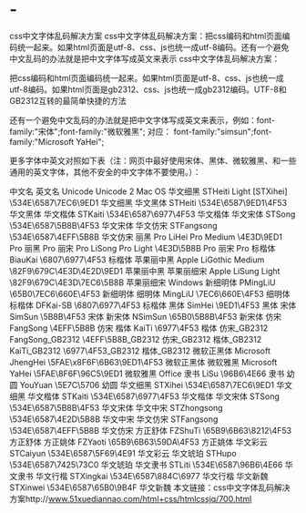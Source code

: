 # -

css中文字体乱码解决方案
css中文字体乱码解决方案：把css编码和html页面编码统一起来。如果html页面是utf-8、css、js也统一成utf-8编码。还有一个避免中文乱码的办法就是把中文字体写成英文来表示
css中文字体乱码解决方案：

把css编码和html页面编码统一起来。如果html页面是utf-8、css、js也统一成utf-8编码。如果html页面是gb2312、css、js也统一成gb2312编码。UTF-8和GB2312互转的最简单快捷的方法

还有一个避免中文乱码的办法就是把中文字体写成英文来表示，例如：font-family:"宋体";font-family:"微软雅黑"; 对应：  font-family:"simsun";font-family:"Microsoft YaHei";

更多字体中英文对照如下表（注：网页中最好使用宋体、黑体、微软雅黑、和一些通用的英文字体，其他不安全的中文字体不要使用。）：

 
中文名	英文名	Unicode	Unicode 2
Mac OS
华文细黑	STHeiti Light [STXihei]	\534E\6587\7EC6\9ED1	华文细黑
华文黑体	STHeiti	\534E\6587\9ED1\4F53	华文黑体
华文楷体	STKaiti	\534E\6587\6977\4F53	华文楷体
华文宋体	STSong	\534E\6587\5B8B\4F53	华文宋体
华文仿宋	STFangsong	\534E\6587\4EFF\5B8B	华文仿宋
丽黑 Pro	LiHei Pro Medium	\4E3D\9ED1 Pro	丽黑 Pro
丽宋 Pro	LiSong Pro Light	\4E3D\5B8B Pro	丽宋 Pro
标楷体	BiauKai	\6807\6977\4F53	标楷体
苹果丽中黑	Apple LiGothic Medium	\82F9\679C\4E3D\4E2D\9ED1	苹果丽中黑
苹果丽细宋	Apple LiSung Light	\82F9\679C\4E3D\7EC6\5B8B	苹果丽细宋
Windows
新细明体	PMingLiU	\65B0\7EC6\660E\4F53	新细明体
细明体	MingLiU	\7EC6\660E\4F53	细明体
标楷体	DFKai-SB	\6807\6977\4F53	标楷体
黑体	SimHei	\9ED1\4F53	黑体
宋体	SimSun	\5B8B\4F53	宋体
新宋体	NSimSun	\65B0\5B8B\4F53	新宋体
仿宋	FangSong	\4EFF\5B8B	仿宋
楷体	KaiTi	\6977\4F53	楷体
仿宋_GB2312	FangSong_GB2312	\4EFF\5B8B_GB2312	仿宋_GB2312
楷体_GB2312	KaiTi_GB2312	\6977\4F53_GB2312	楷体_GB2312
微软正黑体	Microsoft JhengHei	\5FAE\x8F6F\6B63\9ED1\4F53	微软正黑体
微软雅黑	Microsoft YaHei	\5FAE\8F6F\96C5\9ED1	微软雅黑
Office
隶书	LiSu	\96B6\4E66	隶书
幼圆	YouYuan	\5E7C\5706	幼圆
华文细黑	STXihei	\534E\6587\7EC6\9ED1	华文细黑
华文楷体	STKaiti	\534E\6587\6977\4F53	华文楷体
华文宋体	STSong	\534E\6587\5B8B\4F53	华文宋体
华文中宋	STZhongsong	\534E\6587\4E2D\5B8B	华文中宋
华文仿宋	STFangsong	\534E\6587\4EFF\5B8B	华文仿宋
方正舒体	FZShuTi	\65B9\6B63\8212\4F53	方正舒体
方正姚体	FZYaoti	\65B9\6B63\59DA\4F53	方正姚体
华文彩云	STCaiyun	\534E\6587\5F69\4E91	华文彩云
华文琥珀	STHupo	\534E\6587\7425\73C0	华文琥珀
华文隶书	STLiti	\534E\6587\96B6\4E66	华文隶书
华文行楷	STXingkai	\534E\6587\884C\6977	华文行楷
华文新魏	STXinwei	\534E\6587\65B0\9B4F	华文新魏
本文链接：css中文字体乱码解决方案http://www.51xuediannao.com/html+css/htmlcssjq/700.html
